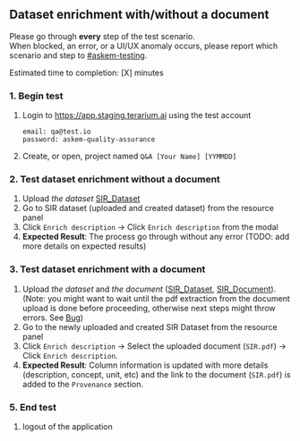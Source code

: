 ## Dataset enrichment with/without a document
Please go through __every__ step of the test scenario.\
When blocked, an error, or a UI/UX anomaly occurs, please report which scenario and step to [\#askem-testing](https://unchartedsoftware.slack.com/archives/C06FGLXB2CE).

Estimated time to completion: [X] minutes

### 1. Begin test 
1. Login to https://app.staging.terarium.ai using the test account
    ```
    email: qa@test.io
    password: askem-quality-assurance
    ```
2. Create, or open, project named `Q&A [Your Name] [YYMMDD]`

### 2. Test dataset enrichment without a document
1. Upload _the dataset_ [SIR_Dataset](https://drive.google.com/file/d/1wdCLKKznHaoCg1gWI7q7OO8W4F7zOjpc/view?usp=drive_link)
2. Go to SIR dataset (uploaded and created dataset) from the resource panel
3. Click `Enrich description` -> Click `Enrich description` from the modal
4. __Expected Result__: The process go through without any error (TODO: add more details on expected results)

### 3. Test dataset enrichment with a document
1. Upload _the dataset_ and _the document_ ([SIR_Dataset](https://drive.google.com/file/d/1wdCLKKznHaoCg1gWI7q7OO8W4F7zOjpc/view?usp=drive_link), [SIR_Document](https://drive.google.com/file/d/1GYyRrxs2Nd8BsU0fGzYW8hJ8CulK5AIY/view?usp=drive_link)). (Note: you might want to wait until the pdf extraction from the document upload is done before proceeding, otherwise next steps might throw errors. See [Bug](https://github.com/DARPA-ASKEM/terarium/issues/3523))
2. Go to the newly uploaded and created SIR Dataset from the resource panel
3. Click `Enrich description` -> Select the uploaded document (`SIR.pdf`) -> Click `Enrich description`.
4. __Expected Result__: Column information is updated with more details (description, concept, unit, etc) and the link to the document (`SIR.pdf`) is added to the `Provenance` section.

### 5. End test
1. logout of the application 
